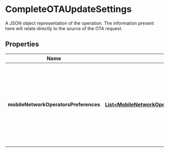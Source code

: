 

# CompleteOTAUpdateSettings

A JSON object representation of the operation. The information present here will relate directly to the source of the OTA request.

## Properties

| Name | Type | Description | Notes |
|------------ | ------------- | ------------- | -------------|
|**mobileNetworkOperatorsPreferences** | [**List&lt;MobileNetworkOperatorPreferencesResponse&gt;**](MobileNetworkOperatorPreferencesResponse.md) | A list of mobile network operators and the priority that should be applied when the SIM is connecting to the network. |  [optional] |



